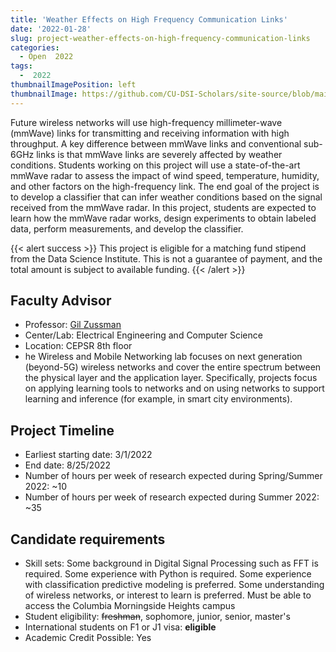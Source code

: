 ```yaml
---
title: 'Weather Effects on High Frequency Communication Links'
date: '2022-01-28'
slug: project-weather-effects-on-high-frequency-communication-links
categories:
  - Open  2022
tags:
  -  2022
thumbnailImagePosition: left
thumbnailImage: https://github.com/CU-DSI-Scholars/site-source/blob/main/static/img/snowstorm.png?raw=true
---
```

Future wireless networks will use high-frequency millimeter-wave (mmWave) links for transmitting and receiving information with high throughput. A key difference between mmWave links and conventional sub-6GHz links is that mmWave links are severely affected by weather conditions. Students working on this project will use a state-of-the-art mmWave radar to assess the impact of wind speed, temperature, humidity, and other factors on the high-frequency link. The end goal of the project is to develop a classifier that can infer weather conditions based on the signal received from the mmWave radar. In this project, students are expected to learn how the mmWave radar works, design experiments to obtain labeled data, perform measurements, and develop the classifier.

<!--more-->

{{< alert success >}}
This project is eligible for a matching fund stipend from the Data Science Institute. This is not a guarantee of payment, and the total amount is subject to available funding.
{{< /alert >}}

## Faculty Advisor
+ Professor: [Gil Zussman](https://wimnet.ee.columbia.edu)
+ Center/Lab: Electrical Engineering and Computer Science
+ Location: CEPSR 8th floor
+ he Wireless and Mobile Networking lab focuses on next generation (beyond-5G) wireless networks and cover the entire spectrum between the physical layer and the application layer. Specifically, projects focus on applying learning tools to networks and on using networks to support learning and inference (for example, in smart city environments).

## Project Timeline
+ Earliest starting date: 3/1/2022
+ End date: 8/25/2022
+ Number of hours per week of research expected during Spring/Summer 2022: ~10
+ Number of hours per week of research expected during Summer 2022: ~35

## Candidate requirements
+ Skill sets: 
  Some background in Digital Signal Processing such as FFT is required.
  Some experience with Python is required.
  Some experience with classification predictive modeling is preferred.
  Some understanding of wireless networks, or interest to learn is preferred.
  Must be able to access the Columbia Morningside Heights campus
+ Student eligibility: ~~freshman~~, sophomore, junior, senior, master's
+ International students on F1 or J1 visa: **eligible**
+ Academic Credit Possible: Yes

